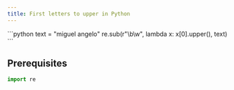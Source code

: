 ```yaml
---
title: First letters to upper in Python
---
```


<div markdown="1" class="ans">
```python
text = "miguel angelo"
re.sub(r"\b\w", lambda x: x[0].upper(), text)
```
</div>

## Prerequisites

```python
import re
```
